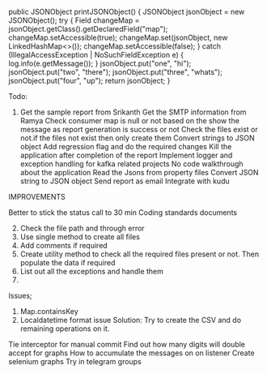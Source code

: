  public JSONObject printJSONObject() {
    JSONObject jsonObject = new JSONObject();
    try {
      Field changeMap = jsonObject.getClass().getDeclaredField("map");
      changeMap.setAccessible(true);
      changeMap.set(jsonObject, new LinkedHashMap<>());
      changeMap.setAccessible(false);
    } catch (IllegalAccessException | NoSuchFieldException e) {
      log.info(e.getMessage());
    }
    jsonObject.put("one", "hi");
    jsonObject.put("two", "there");
    jsonObject.put("three", "whats");
    jsonObject.put("four", "up");
    return jsonObject;
  }


Todo:
1. Get the sample report from Srikanth
Get the SMTP information from Ramya
Check consumer map is null or not based on the show the message as report generation is success or not
Check the files exist or not.if the files not exist then only create them
Convert strings to JSON object
Add regression flag and do the required changes
Kill the application after completion of the report
Implement logger and exception handling for kafka related projects
No code walkthrough about the application
Read the Jsons from property files
Convert JSON string to JSON object
Send report as email
Integrate with kudu

IMPROVEMENTS

Better to stick the status call to 30 min
Coding standards documents

2. Check the file path and through error
3. Use single method to create all files
4. Add comments if required
5. Create utility method to check all the required files present or not. Then populate the data if required
6. List out all the exceptions and handle them
7. 



Issues;
  1. Map.containsKey
  2. Localdatetime format issue
Solution:
Try to create the CSV and do remaining operations on it.

Tie interceptor for manual commit
Find out how many digits will double accept for graphs
How to accumulate the messages on on listener
Create selenium graphs
Try in telegram groups
